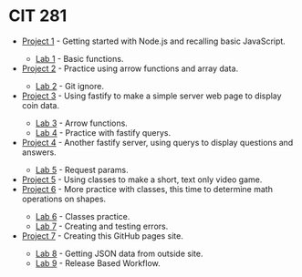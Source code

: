 # CIT 281

<ul>
  
<li><a href="https://joeybez.github.io/cit281-p1/">Project 1</a> - Getting started with Node.js and recalling basic JavaScript. </li>
  <ul>
  <li><a href="https://joeybez.github.io/cit281-l1/">Lab 1</a> - Basic functions. </li>
  </ul>
  
<li><a href="https://joeybez.github.io/cit281-p2/">Project 2</a> - Practice using arrow functions and array data. </li>
  <ul>
  <li><a href="https://joeybez.github.io/cit281-l2/">Lab 2</a> - Git ignore. </li>
  </ul>

<li><a href="https://joeybez.github.io/cit281-p3//">Project 3</a> - Using fastify to make a simple server web page to display coin data. </li>
  <ul>
  <li><a href="https://joeybez.github.io/cit281-l3/">Lab 3</a> - Arrow functions. </li>
  <li><a href="https://joeybez.github.io/cit281-l4/">Lab 4</a> - Practice with fastify querys. </li>
  </ul>

<li><a href="https://joeybez.github.io/cit281-p4//">Project 4</a> - Another fastify server, using querys to display questions and answers. </li>
  <ul>
  <li><a href="https://joeybez.github.io/cit281-l5/">Lab 5</a> - Request params. </li>
  </ul>

<li><a href="https://joeybez.github.io/cit281-p5//">Project 5</a> - Using classes to make a short, text only video game. </li>

<li><a href="https://joeybez.github.io/cit281-p6//">Project 6</a> - More practice with classes, this time to determine math operations on shapes. </li>
  <ul>
  <li><a href="https://joeybez.github.io/cit281-l6/">Lab 6</a> - Classes practice. </li>
  <li><a href="https://joeybez.github.io/cit281-l7/">Lab 7</a> - Creating and testing errors. </li>
  </ul>

<li><a href="https://joeybez.github.io/cit281-p7//">Project 7</a> - Creating this GitHub pages site. </li>
  <ul>
  <li><a href="https://joeybez.github.io/cit281-l8/">Lab 8</a> - Getting JSON data from outside site. </li>
  <li><a href="https://joeybez.github.io/cit281-l9/">Lab 9</a> - Release Based Workflow. </li>
  </ul>
</ul>

